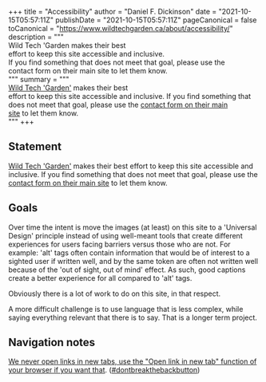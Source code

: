 +++
title = "Accessibility"
author = "Daniel F. Dickinson"
date = "2021-10-15T05:57:11Z"
publishDate = "2021-10-15T05:57:11Z"
pageCanonical = false
toCanonical = "https://www.wildtechgarden.ca/about/accessibility/"
description = """\
Wild Tech 'Garden makes their best \
effort to keep this site accessible and inclusive. \
If you find something that does not meet that goal, please use the \
contact form on their main site to let them know.\
"""
summary = """\
[Wild Tech 'Garden'](https://www.wildtechgarden.ca/about/) makes their best \
effort to keep this site accessible and inclusive. If you find something that \
does not meet that goal, please use the [contact form on their main \
site](https://www.wildtechgarden.ca/about/contact/) to let them know.\
"""
+++

## Statement

[Wild Tech 'Garden'](https://www.wildtechgarden.ca/about/) makes their best
effort to keep this site accessible and inclusive. If you find something that
does not meet that goal, please use the [contact form on their main
site](https://www.wildtechgarden.ca/about/contact/) to let them know.

## Goals

Over time the intent is move the images (at least) on this site to a
'Universal Design' principle instead of using well-meant tools that create
different experiences for users facing barriers versus those who are not. For
example: 'alt' tags often contain information that would be of interest to a
sighted user if written well, and by the same token are often not written well
because of the 'out of sight, out of mind' effect. As such, good captions create
a better experience for all compared to 'alt' tags.

Obviously there is a lot of work to do on this site, in that respect.

A more difficult challenge is to use language that is less complex, while saying
everything relevant that there is to say. That is a longer term project.

## Navigation notes

[We never open links in new tabs, use the "Open link in new tab" function of
your browser if you want
that](https://www.wildtechgarden.ca/blog/accessible-design-no-blank/).
([#dontbreakthebackbutton](https://www.linkedin.com/feed/hashtag/?keywords=dontbreakthebackbutton))
